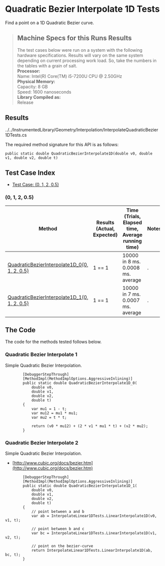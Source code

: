 # Quadratic Bezier Interpolate 1D Tests

Find a point on a 1D Quadratic Bezier curve.

> ## Machine Specs for this Runs Results
> The test cases below were run on a system with the following hardware specifications. Results will vary on the same system depending on current processing work load. So, take the numbers in the tables with a grain of salt.  
> **Processor:**  
> Name: Intel(R) Core(TM) i5-7200U CPU @ 2.50GHz  
  > **Physical Memory:**  
> Capacity: 8 GB  
> Speed: 1600 nanoseconds  
  > **Library Compiled as:**  
> Release  

## Results

../../InstrumentedLibrary/Geometry/Interpolation/InterpolateQuadraticBezier1DTests.cs

The required method signature for this API is as follows:

```CSharp
public static double QuadraticBezierInterpolate1D(double v0, double v1, double v2, double t)
```

## Test Case Index

- [Test Case: (0, 1, 2, 0.5)](#0,-1,-2,-0.5)

### (0, 1, 2, 0.5)

| Method | Results (Actual, Expected) | Time (Trials, Elapsed time, Average running time) | Notes |
|---|---|---|---|
| [QuadraticBezierInterpolate1D_0(0, 1, 2, 0.5)](#Quadratic-Bezier-Interpolate-1) | 1 == 1 | 10000 in 8 ms. 0.0008 ms. average | . |
| [QuadraticBezierInterpolate1D_1(0, 1, 2, 0.5)](#Quadratic-Bezier-Interpolate-2) | 1 == 1 | 10000 in 7 ms. 0.0007 ms. average | . |

## The Code

The code for the methods tested follows below.

### Quadratic Bezier Interpolate 1

Simple Quadratic Bezier Interpolation.  

```CSharp
        [DebuggerStepThrough]
        [MethodImpl(MethodImplOptions.AggressiveInlining)]
        public static double QuadraticBezierInterpolate1D_0(
            double v0,
            double v1,
            double v2,
            double t)
        {
            var mu1 = 1 - t;
            var mu12 = mu1 * mu1;
            var mu2 = t * t;

            return (v0 * mu12) + (2 * v1 * mu1 * t) + (v2 * mu2);
        }
```

### Quadratic Bezier Interpolate 2

Simple Quadratic Bezier Interpolation.  
- [http://www.cubic.org/docs/bezier.htm](http://www.cubic.org/docs/bezier.htm)

```CSharp
        [DebuggerStepThrough]
        [MethodImpl(MethodImplOptions.AggressiveInlining)]
        public static double QuadraticBezierInterpolate1D_1(
            double v0,
            double v1,
            double v2,
            double t)
        {
            // point between a and b
            var ab = InterpolateLinear1DTests.LinearInterpolate1D(v0, v1, t);

            // point between b and c
            var bc = InterpolateLinear1DTests.LinearInterpolate1D(v1, v2, t);

            // point on the bezier-curve
            return InterpolateLinear1DTests.LinearInterpolate1D(ab, bc, t);
        }
```

